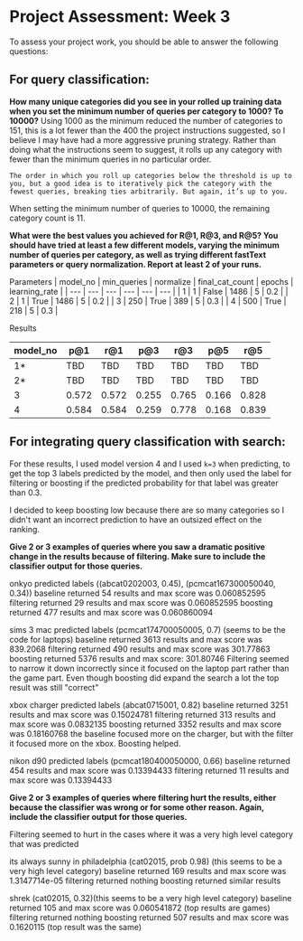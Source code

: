 # Project Assessment: Week 3
To assess your project work, you should be able to answer the following questions:

## For query classification:

**How many unique categories did you see in your rolled up training data when you set the minimum number of queries per category to 1000? To 10000?**
Using 1000 as the minimum reduced the number of categories to 151, this is a lot fewer than the 400 the project instructions suggested, so I believe I may have had a more aggressive pruning strategy. Rather than doing what the instructions seem to suggest, it rolls up any category with fewer than the minimum queries in no particular order.

```
The order in which you roll up categories below the threshold is up to you, but a good idea is to iteratively pick the category with the fewest queries, breaking ties arbitrarily. But again, it’s up to you.
```

When setting the minimum number of queries to 10000, the remaining category count is 11.

**What were the best values you achieved for R@1, R@3, and R@5? You should have tried at least a few different models, varying the minimum number of queries per category, as well as trying different fastText parameters or query normalization. Report at least 2 of your runs.**

Parameters
| model_no | min_queries | normalize | final_cat_count | epochs | learning_rate |
| --- | --- | --- | --- | --- | --- | 
| 1 | 1 | False | 1486 | 5 | 0.2 |
| 2 | 1 | True | 1486 | 5 | 0.2 |
| 3 | 250 | True | 389 | 5 | 0.3 |
| 4 | 500 | True | 218 | 5 | 0.3 |


Results

| model_no | p@1 | r@1 | p@3 | r@3 | p@5 | r@5 |
| --- | --- | --- | --- | --- | --- | --- | 
| 1* | TBD | TBD | TBD | TBD | TBD | TBD | 
| 2* | TBD | TBD | TBD | TBD | TBD | TBD | 
| 3 | 0.572 | 0.572 | 0.255 | 0.765 | 0.166 | 0.828 | 
| 4 | 0.584 | 0.584 | 0.259 | 0.778 | 0.168 | 0.839 | 

## For integrating query classification with search:

For these results, I used model version 4 and I used `k=3` when predicting, to get the top 3 labels predicted by the model, and then only used the label for filtering or boosting if the predicted probability for that label was greater than 0.3. 

I decided to keep boosting low because there are so many categories so I didn't want an incorrect prediction to have an outsized effect on the ranking.

**Give 2 or 3 examples of queries where you saw a dramatic positive change in the results because of filtering. Make sure to include the classifier output for those queries.**

onkyo
predicted labels ((abcat0202003, 0.45), (pcmcat167300050040, 0.34))
baseline returned 54 results and max score was 0.060852595
filtering returned 29 results and max score was 0.060852595
boosting returned 477 results and max score was 0.060860094

sims 3 mac
predicted labels (pcmcat174700050005, 0.7) (seems to be the code for laptops)
baseline returned 3613 results and max score was 839.2068
filtering returned 490 results and max score was 301.77863
boosting returned 5376 results and max score: 301.80746
Filtering seemed to narrow it down incorrectly since it focused on the laptop part rather than the game part. Even though boosting did expand the search a lot the top result was still "correct"

xbox charger
predicted labels (abcat0715001, 0.82)
baseline returned 3251 results and max score was 0.15024781
filtering returned 313 results and max score was 0.0832135
boosting returned 3352 results and max score was 0.18160768
the baseline focused more on the charger, but with the filter it focused more on the xbox. Boosting helped.  

nikon d90
predicted labels (pcmcat180400050000, 0.66)
baseline returned 454 results and max score was 0.13394433
filtering returned 11 results and max score was 0.13394433

**Give 2 or 3 examples of queries where filtering hurt the results, either because the classifier was wrong or for some other reason. Again, include the classifier output for those queries.**

Filtering seemed to hurt in the cases where it was a very high level category that was predicted

its always sunny in philadelphia
(cat02015, prob 0.98) (this seems to be a very high level category)
baseline returned 169 results and max score was 1.3147714e-05
filtering returned nothing
boosting returned similar results

shrek
(cat02015, 0.32)(this seems to be a very high level category)
baseline returned 105 and max score was 0.060541872 (top results are games)
filtering returned nothing
boosting returned 507 results and max score was 0.1620115 (top result was the same)